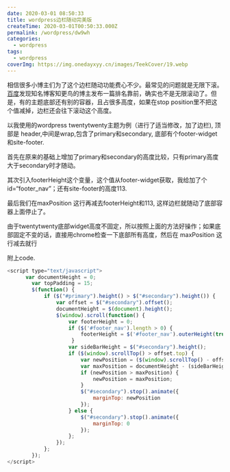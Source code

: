 ```yaml
---
date: 2020-03-01 08:50:33
title: wordpress边栏随动完美版
createTime: 2020-03-01T00:50:33.000Z
permalink: /wordpress/dw9wh
categories:
  - wordpress
tags:
  - wordpress
coverImg: https://img.onedayxyy.cn/images/TeekCover/19.webp
---
```


相信很多小博主们为了这个边栏随动功能费心不少。最常见的问题就是无限下滚。[百度](http://www.baidu.com)发现知名博客知更鸟的博主发布一篇排名靠前，确实也不是无限滚动了。但是，有的主题底部还有别的容器，且占很多高度，如果在stop position里不把这个值减掉，边栏还会往下滚动这个高度。

以我使用的wordpress twentytwenty主题为例（进行了适当修改，加了边栏), 顶部是 header,中间是wrap,包含了primary和secondary, 底部有个footer-widget和site-footer.

首先在原来的基础上增加了primary和secondary的高度比较，只有primary高度大于secondary时才随动。

其次引入footerHeight这个变量，这个值从footer-widget获取，我给加了个id=“footer_nav”；还有site-footer的高度113.

最后我们在maxPosition 这行再减去footerHeight和113, 这样边栏就随动了底部容器上面停止了。

由于twentytwenty底部widget高度不固定，所以按照上面的方法好操作；如果底部固定不变的话，直接用chrome检查一下底部所有高度，然后在 maxPosition 这行减去就行

附上code.
    
```js
<script type="text/javascript">   
      var documentHeight = 0;   
        var topPadding = 15;   
        $(function() {
            if ($("#primary").height() > $("#secondary").height()) {   
                var offset = $("#secondary").offset();   
                documentHeight = $(document).height();   
                $(window).scroll(function() { 
                    var footerHeight = 0;  
                    if ($('#footer_nav').length > 0) {
                        footerHeight = $('#footer_nav').outerHeight(true);
                     }
                    var sideBarHeight = $("#secondary").height();   
                    if ($(window).scrollTop() > offset.top) {   
                        var newPosition = ($(window).scrollTop() - offset.top) + topPadding;   
                        var maxPosition = documentHeight - (sideBarHeight + 368 + footerHeight + 113);   
                        if (newPosition > maxPosition) {   
                            newPosition = maxPosition;   
                        }   
                        $("#secondary").stop().animate({   
                            marginTop: newPosition   
                        });   
                    } else {   
                        $("#secondary").stop().animate({   
                            marginTop: 0   
                        });   
                    };   
                });   
            };   
        });
</script> 
```   
